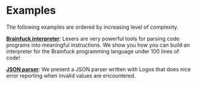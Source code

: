 # Examples

The following examples are ordered by increasing level of complexity.

**[Brainfuck interpreter](./examples/brainfuck.md)**: Lexers are very powerful tools for parsing code programs into meaningful instructions. We show you how you can build an interpreter for the Brainfuck programming language under 100 lines of code! 

**[JSON parser](./examples/json.md)**: We present a JSON parser written with Logos that does nice error reporting when invalid values are encountered. 
